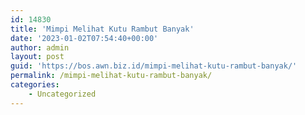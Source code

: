 ```yaml
---
id: 14830
title: 'Mimpi Melihat Kutu Rambut Banyak'
date: '2023-01-02T07:54:40+00:00'
author: admin
layout: post
guid: 'https://bos.awn.biz.id/mimpi-melihat-kutu-rambut-banyak/'
permalink: /mimpi-melihat-kutu-rambut-banyak/
categories:
    - Uncategorized
---
```


